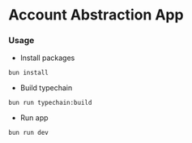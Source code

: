# Account Abstraction App

### Usage

- Install packages

```shell
bun install
```

- Build typechain

```shell
bun run typechain:build
```

- Run app

```shell
bun run dev
```
